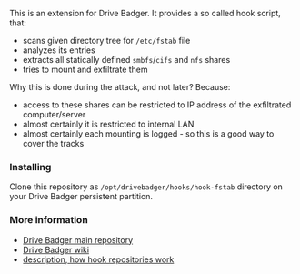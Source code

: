 This is an extension for Drive Badger. It provides a so called hook script, that:

- scans given directory tree for `/etc/fstab` file
- analyzes its entries
- extracts all statically defined `smbfs`/`cifs` and `nfs` shares
- tries to mount and exfiltrate them

Why this is done during the attack, and not later? Because:

- access to these shares can be restricted to IP address of the exfiltrated computer/server
- almost certainly it is restricted to internal LAN
- almost certainly each mounting is logged - so this is a good way to cover the tracks

### Installing

Clone this repository as `/opt/drivebadger/hooks/hook-fstab` directory on your Drive Badger persistent partition.

### More information

- [Drive Badger main repository](https://github.com/drivebadger/drivebadger)
- [Drive Badger wiki](https://github.com/drivebadger/drivebadger/wiki)
- [description, how hook repositories work](https://github.com/drivebadger/drivebadger/wiki/Hook-repositories)

